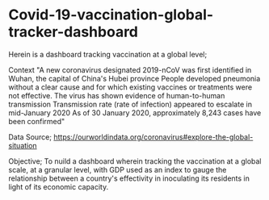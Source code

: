 # Covid-19-vaccination-global-tracker-dashboard
Herein is a dashboard tracking vaccination at a global level;

Context
"A new coronavirus designated 2019-nCoV was first identified in Wuhan, the capital of China's Hubei province
People developed pneumonia without a clear cause and for which existing vaccines or treatments were not effective.
The virus has shown evidence of human-to-human transmission
Transmission rate (rate of infection) appeared to escalate in mid-January 2020
As of 30 January 2020, approximately 8,243 cases have been confirmed"

Data Source; https://ourworldindata.org/coronavirus#explore-the-global-situation

Objective;
To nuild a dashboard wherein tracking the vaccination at a global scale, at a granular level, with GDP used as an index to gauge the relationship
between a country's effectivity in inoculating its residents in light of its economic capacity. 
